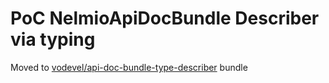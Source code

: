 PoC NelmioApiDocBundle Describer via typing
===================================

Moved to [vodevel/api-doc-bundle-type-describer](https://github.com/vodevel/api-doc-bundle-type-describer) bundle